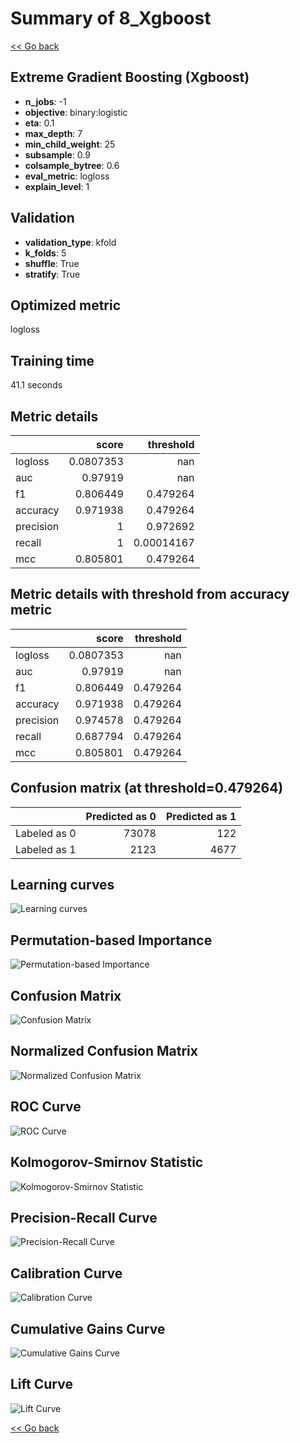 # Summary of 8_Xgboost

[<< Go back](../README.md)


## Extreme Gradient Boosting (Xgboost)
- **n_jobs**: -1
- **objective**: binary:logistic
- **eta**: 0.1
- **max_depth**: 7
- **min_child_weight**: 25
- **subsample**: 0.9
- **colsample_bytree**: 0.6
- **eval_metric**: logloss
- **explain_level**: 1

## Validation
 - **validation_type**: kfold
 - **k_folds**: 5
 - **shuffle**: True
 - **stratify**: True

## Optimized metric
logloss

## Training time

41.1 seconds

## Metric details
|           |     score |    threshold |
|:----------|----------:|-------------:|
| logloss   | 0.0807353 | nan          |
| auc       | 0.97919   | nan          |
| f1        | 0.806449  |   0.479264   |
| accuracy  | 0.971938  |   0.479264   |
| precision | 1         |   0.972692   |
| recall    | 1         |   0.00014167 |
| mcc       | 0.805801  |   0.479264   |


## Metric details with threshold from accuracy metric
|           |     score |   threshold |
|:----------|----------:|------------:|
| logloss   | 0.0807353 |  nan        |
| auc       | 0.97919   |  nan        |
| f1        | 0.806449  |    0.479264 |
| accuracy  | 0.971938  |    0.479264 |
| precision | 0.974578  |    0.479264 |
| recall    | 0.687794  |    0.479264 |
| mcc       | 0.805801  |    0.479264 |


## Confusion matrix (at threshold=0.479264)
|              |   Predicted as 0 |   Predicted as 1 |
|:-------------|-----------------:|-----------------:|
| Labeled as 0 |            73078 |              122 |
| Labeled as 1 |             2123 |             4677 |

## Learning curves
![Learning curves](learning_curves.png)

## Permutation-based Importance
![Permutation-based Importance](permutation_importance.png)
## Confusion Matrix

![Confusion Matrix](confusion_matrix.png)


## Normalized Confusion Matrix

![Normalized Confusion Matrix](confusion_matrix_normalized.png)


## ROC Curve

![ROC Curve](roc_curve.png)


## Kolmogorov-Smirnov Statistic

![Kolmogorov-Smirnov Statistic](ks_statistic.png)


## Precision-Recall Curve

![Precision-Recall Curve](precision_recall_curve.png)


## Calibration Curve

![Calibration Curve](calibration_curve_curve.png)


## Cumulative Gains Curve

![Cumulative Gains Curve](cumulative_gains_curve.png)


## Lift Curve

![Lift Curve](lift_curve.png)



[<< Go back](../README.md)
